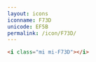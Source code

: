 ```yaml
---
layout: icons
iconname: F73D
unicode: EF5B
permalink: /icon/F73D/
---
```


``` html
<i class="mi mi-F73D"></i>
```
